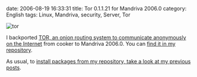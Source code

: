 date: 2006-08-19 16:33:31
title: Tor 0.1.1.21 for Mandriva 2006.0
category: English
tags: Linux, Mandriva, security, Server, Tor

![tor](/uploads/2006/tor.png)

I backported [TOR, an onion routing system to communicate anonymously on the Internet](http://tor.eff.org) from cooker to Mandriva 2006.0. You can [find it in my repository](http://github.com/kdeldycke/mandriva-specs).

As usual, to [install packages from my repository, take a look at my previous posts](http://kevin.deldycke.com/2006/04/new-repository-for-mandriva-2006/).

